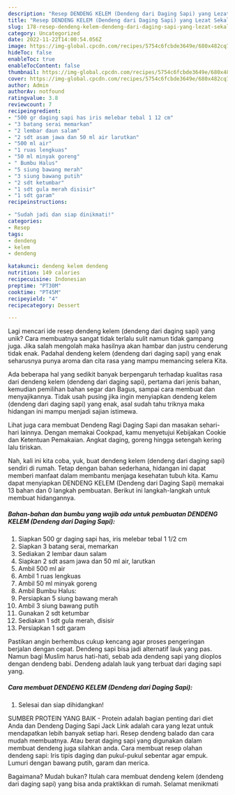 ```yaml
---
description: "Resep DENDENG KELEM (Dendeng dari Daging Sapi) yang Lezat Sekali"
title: "Resep DENDENG KELEM (Dendeng dari Daging Sapi) yang Lezat Sekali"
slug: 178-resep-dendeng-kelem-dendeng-dari-daging-sapi-yang-lezat-sekali
category: Uncategorized
date: 2022-11-22T14:00:54.056Z
image: https://img-global.cpcdn.com/recipes/5754c6fcbde3649e/680x482cq70/dendeng-kelem-dendeng-dari-daging-sapi-foto-resep-utama.jpg
hideToc: false
enableToc: true
enableTocContent: false
thumbnail: https://img-global.cpcdn.com/recipes/5754c6fcbde3649e/680x482cq70/dendeng-kelem-dendeng-dari-daging-sapi-foto-resep-utama.jpg
cover: https://img-global.cpcdn.com/recipes/5754c6fcbde3649e/680x482cq70/dendeng-kelem-dendeng-dari-daging-sapi-foto-resep-utama.jpg
author: Admin
authorAv: notfound
ratingvalue: 3.8
reviewcount: 7
recipeingredient:
- "500 gr daging sapi has iris melebar tebal 1 12 cm"
- "3 batang serai memarkan"
- "2 lembar daun salam"
- "2 sdt asam jawa dan 50 ml air larutkan"
- "500 ml air"
- "1 ruas lengkuas"
- "50 ml minyak goreng"
- " Bumbu Halus"
- "5 siung bawang merah"
- "3 siung bawang putih"
- "2 sdt ketumbar"
- "1 sdt gula merah disisir"
- "1 sdt garam"
recipeinstructions:

- "Sudah jadi dan siap dinikmati!"
categories:
- Resep
tags:
- dendeng
- kelem
- dendeng

katakunci: dendeng kelem dendeng 
nutrition: 149 calories
recipecuisine: Indonesian
preptime: "PT30M"
cooktime: "PT45M"
recipeyield: "4"
recipecategory: Dessert

---
```





Lagi mencari ide resep dendeng kelem (dendeng dari daging sapi) yang unik? Cara membuatnya sangat tidak terlalu sulit namun tidak gampang juga. Jika salah mengolah maka hasilnya akan hambar dan justru cenderung tidak enak. Padahal dendeng kelem (dendeng dari daging sapi) yang enak seharusnya punya aroma dan cita rasa yang mampu memancing selera Kita.





Ada beberapa hal yang sedikit banyak berpengaruh terhadap kualitas rasa dari dendeng kelem (dendeng dari daging sapi), pertama dari jenis bahan, kemudian pemilihan bahan segar dan Bagus, sampai cara membuat dan menyajikannya. Tidak usah pusing jika ingin menyiapkan dendeng kelem (dendeng dari daging sapi) yang enak,      asal sudah tahu triknya maka hidangan ini mampu menjadi sajian istimewa.














Lihat juga cara membuat Dendeng Ragi Daging Sapi dan masakan sehari-hari lainnya. Dengan memakai Cookpad, kamu menyetujui Kebijakan Cookie dan Ketentuan Pemakaian. Angkat daging, goreng hingga setengah kering lalu tiriskan.






Nah, kali ini kita coba, yuk, buat dendeng kelem (dendeng dari daging sapi) sendiri di rumah. Tetap dengan bahan sederhana, hidangan ini dapat memberi manfaat dalam membantu menjaga kesehatan tubuh kita. Kamu dapat menyiapkan DENDENG KELEM (Dendeng dari Daging Sapi) memakai 13 bahan dan 0 langkah pembuatan. Berikut ini langkah-langkah untuk membuat hidangannya.

<!--inarticleads1-->

##### Bahan-bahan dan bumbu yang wajib ada untuk pembuatan DENDENG KELEM (Dendeng dari Daging Sapi):

1. Siapkan 500 gr daging sapi has, iris melebar tebal 1 1/2 cm
1. Siapkan 3 batang serai, memarkan
1. Sediakan 2 lembar daun salam
1. Siapkan 2 sdt asam jawa dan 50 ml air, larutkan
1. Ambil 500 ml air
1. Ambil 1 ruas lengkuas
1. Ambil 50 ml minyak goreng
1. Ambil  Bumbu Halus:
1. Persiapkan 5 siung bawang merah
1. Ambil 3 siung bawang putih
1. Gunakan 2 sdt ketumbar
1. Sediakan 1 sdt gula merah, disisir
1. Persiapkan 1 sdt garam


Pastikan angin berhembus cukup kencang agar proses pengeringan berjalan dengan cepat. Dendeng sapi bisa jadi alternatif lauk yang pas. Namun bagi Muslim harus hati-hati, sebab ada dendeng sapi yang dioplos dengan dendeng babi. Dendeng adalah lauk yang terbuat dari daging sapi yang. 

<!--inarticleads2-->

##### Cara membuat DENDENG KELEM (Dendeng dari Daging Sapi):


1. Selesai dan siap dihidangkan!

SUMBER PROTEIN YANG BAIK - Protein adalah bagian penting dari diet Anda dan Dendeng Daging Sapi Jack Link adalah cara yang lezat untuk mendapatkan lebih banyak setiap hari. Resep dendeng balado dan cara mudah membuatnya. Atau berat daging sapi yang digunakan dalam membuat dendeng juga silahkan anda. Cara membuat resep olahan dendeng sapi: Iris tipis daging dan pukul-pukul sebentar agar empuk. Lumuri dengan bawang putih, garam dan merica. 

Bagaimana? Mudah bukan? Itulah cara membuat dendeng kelem (dendeng dari daging sapi) yang bisa anda praktikkan di rumah. Selamat menikmati
